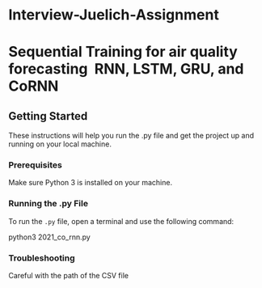 # Interview-Juelich-Assignment
# Sequential Training for air quality forecasting  RNN, LSTM, GRU, and CoRNN

## Getting Started

These instructions will help you run the .py file and get the project up and running on your local machine.

### Prerequisites

Make sure  Python 3 is installed on your machine.

### Running the .py File

To run the `.py` file, open a terminal and use the following command:

python3 2021_co_rnn.py

### Troubleshooting 
Careful with the path of the CSV file
